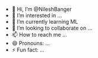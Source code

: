 - 👋 Hi, I’m @NileshBanger
- 👀 I’m interested in ...
- 🌱 I’m currently learning ML
- 💞️ I’m looking to collaborate on ...
- 📫 How to reach me ...
- 😄 Pronouns: ...
- ⚡ Fun fact: ...

<!---
NileshBanger/NileshBanger is a ✨ special ✨ repository because its `README.md` (this file) appears on your GitHub profile.
You can click the Preview link to take a look at your changes.
--->
